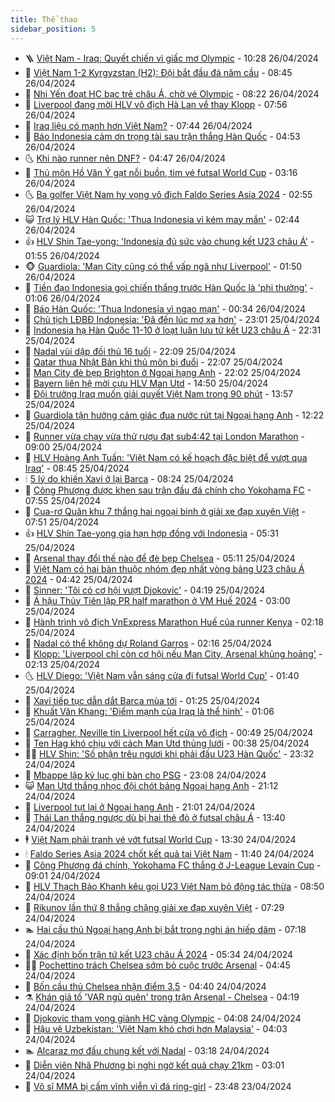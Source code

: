 ```yaml
---
title: Thể thao
sidebar_position: 5
---
```


<!-- vnexpress-the-thao:START -->
- 🪜 [Việt Nam - Iraq: Quyết chiến vì giấc mơ Olympic](https://vnexpress.net/viet-nam-iraq-quyet-chien-vi-giac-mo-olympic-4739399.html) - 10:28 26/04/2024
- 🦩 [Việt Nam 1-2 Kyrgyzstan &lpar;H2&rpar;: Đội bắt đầu đá năm cầu](https://vnexpress.net/futsal-viet-nam-vs-kyrgyzstan-4739372.html) - 08:45 26/04/2024
- 🧰 [Nhi Yến đoạt HC bạc trẻ châu Á, chờ vé Olympic](https://vnexpress.net/nhi-yen-doat-hc-bac-tre-chau-a-cho-ve-olympic-4739354.html) - 08:22 26/04/2024
- 🤗 [Liverpool đang mời HLV vô địch Hà Lan về thay Klopp](https://vnexpress.net/liverpool-dang-moi-hlv-vo-dich-ha-lan-ve-thay-klopp-4739156.html) - 07:56 26/04/2024
- 🥳 [Iraq liệu có mạnh hơn Việt Nam?](https://vnexpress.net/iraq-lieu-co-manh-hon-viet-nam-4739307.html) - 07:44 26/04/2024
- 🦣 [Báo Indonesia cảm ơn trọng tài sau trận thắng Hàn Quốc](https://vnexpress.net/bao-indonesia-cam-on-trong-tai-sau-tran-thang-han-quoc-4739180.html) - 04:53 26/04/2024
- 🌜 [Khi nào runner nên DNF?](https://vnexpress.net/khi-nao-runner-nen-dnf-4738726.html) - 04:47 26/04/2024
- 🫶 [Thủ môn Hồ Văn Ý gạt nỗi buồn, tìm vé futsal World Cup](https://vnexpress.net/thu-mon-ho-van-y-gat-noi-buon-tim-ve-futsal-world-cup-4739154.html) - 03:16 26/04/2024
- 🌜 [Ba golfer Việt Nam hy vọng vô địch Faldo Series Asia 2024](https://vnexpress.net/ba-golfer-viet-nam-hy-vong-vo-dich-faldo-series-asia-2024-4739145.html) - 02:55 26/04/2024
- 😺 [Trợ lý HLV Hàn Quốc: &#39;Thua Indonesia vì kém may mắn&#39;](https://vnexpress.net/tro-ly-hlv-han-quoc-thua-indonesia-vi-kem-may-man-4739113.html) - 02:44 26/04/2024
- 👍 [HLV Shin Tae-yong: &#39;Indonesia đủ sức vào chung kết U23 châu Á&#39;](https://vnexpress.net/hlv-shin-tae-yong-indonesia-du-suc-vao-chung-ket-u23-chau-a-4739055.html) - 01:55 26/04/2024
- 🐵 [Guardiola: &#39;Man City cũng có thể vấp ngã như Liverpool&#39;](https://vnexpress.net/guardiola-man-city-cung-co-the-vap-nga-nhu-liverpool-4739020.html) - 01:50 26/04/2024
- 💫 [Tiền đạo Indonesia gọi chiến thắng trước Hàn Quốc là &#39;phi thường&#39;](https://vnexpress.net/tien-dao-indonesia-goi-chien-thang-truoc-han-quoc-la-phi-thuong-4739029.html) - 01:06 26/04/2024
- 🦆 [Báo Hàn Quốc: &#39;Thua Indonesia vì ngạo mạn&#39;](https://vnexpress.net/bao-han-quoc-thua-indonesia-vi-ngao-man-4739013.html) - 00:34 26/04/2024
- 🙉 [Chủ tịch LĐBĐ Indonesia: &#39;Đã đến lúc mơ xa hơn&#39;](https://vnexpress.net/chu-tich-ldbd-indonesia-da-den-luc-mo-xa-hon-4739010.html) - 23:01 25/04/2024
- 📝 [Indonesia hạ Hàn Quốc 11-10 ở loạt luân lưu tứ kết U23 châu Á](https://vnexpress.net/indonesia-ha-han-quoc-11-10-o-loat-luan-luu-tu-ket-u23-chau-a-4739006.html) - 22:31 25/04/2024
- 💯 [Nadal vùi dập đối thủ 16 tuổi](https://vnexpress.net/nadal-vui-dap-doi-thu-16-tuoi-4739007.html) - 22:09 25/04/2024
- 🌈 [Qatar thua Nhật Bản khi thủ môn bị đuổi](https://vnexpress.net/qatar-thua-nhat-ban-khi-thu-mon-bi-duoi-4738998.html) - 22:07 25/04/2024
- 🦩 [Man City đè bẹp Brighton ở Ngoại hạng Anh](https://vnexpress.net/man-city-de-bep-brighton-o-ngoai-hang-anh-4739008.html) - 22:02 25/04/2024
- 🐲 [Bayern liên hệ mời cựu HLV Man Utd](https://vnexpress.net/bayern-lien-he-moi-cuu-hlv-man-utd-4738705.html) - 14:50 25/04/2024
- 🌁 [Đội trưởng Iraq muốn giải quyết Việt Nam trong 90 phút](https://vnexpress.net/doi-truong-iraq-muon-giai-quyet-viet-nam-trong-90-phut-4738963.html) - 13:57 25/04/2024
- 💯 [Guardiola tận hưởng cảm giác đua nước rút tại Ngoại hạng Anh](https://vnexpress.net/guardiola-tan-huong-cam-giac-dua-nuoc-rut-tai-ngoai-hang-anh-4738465.html) - 12:22 25/04/2024
- 🌝 [Runner vừa chạy vừa thử rượu đạt sub4:42 tại London Marathon](https://vnexpress.net/runner-vua-chay-vua-thu-ruou-dat-sub4-42-tai-london-marathon-4738853.html) - 09:00 25/04/2024
- 🤖 [HLV Hoàng Anh Tuấn: &#39;Việt Nam có kế hoạch đặc biệt để vượt qua Iraq&#39;](https://vnexpress.net/hlv-hoang-anh-tuan-viet-nam-co-ke-hoach-dac-biet-de-vuot-qua-iraq-4738814.html) - 08:45 25/04/2024
- 🕯 [5 lý do khiến Xavi ở lại Barca](https://vnexpress.net/5-ly-do-khien-xavi-o-lai-barca-4738627.html) - 08:24 25/04/2024
- 🧰 [Công Phượng được khen sau trận đầu đá chính cho Yokohama FC](https://vnexpress.net/cong-phuong-duoc-khen-sau-tran-dau-da-chinh-cho-yokohama-fc-4738777.html) - 07:55 25/04/2024
- 🥳 [Cua-rơ Quân khu 7 thắng hai ngoại binh ở giải xe đạp xuyên Việt](https://vnexpress.net/cua-ro-quan-khu-7-thang-hai-ngoai-binh-o-giai-xe-dap-xuyen-viet-4738776.html) - 07:51 25/04/2024
- 👍 [HLV Shin Tae-yong gia hạn hợp đồng với Indonesia](https://vnexpress.net/hlv-shin-tae-yong-gia-han-hop-dong-voi-indonesia-4738714.html) - 05:31 25/04/2024
- 💪 [Arsenal thay đổi thế nào để đè bẹp Chelsea](https://vnexpress.net/arsenal-thay-doi-the-nao-de-de-bep-chelsea-4738710.html) - 05:11 25/04/2024
- 👹 [Việt Nam có hai bàn thuộc nhóm đẹp nhất vòng bảng U23 châu Á 2024](https://vnexpress.net/viet-nam-co-hai-ban-thuoc-nhom-dep-nhat-vong-bang-u23-chau-a-2024-4738692.html) - 04:42 25/04/2024
- 🧰 [Sinner: &#39;Tôi có cơ hội vượt Djokovic&#39;](https://vnexpress.net/sinner-toi-co-co-hoi-vuot-djokovic-4738603.html) - 04:19 25/04/2024
- 🚀 [Á hậu Thủy Tiên lập PR half marathon ở VM Huế 2024](https://vnexpress.net/a-hau-thuy-tien-lap-pr-half-marathon-o-vm-hue-2024-4738001.html) - 03:00 25/04/2024
- 🎃 [Hành trình vô địch VnExpress Marathon Huế của runner Kenya](https://vnexpress.net/hanh-trinh-vo-dich-vnexpress-marathon-hue-cua-runner-kenya-4738317.html) - 02:18 25/04/2024
- 🧰 [Nadal có thể không dự Roland Garros](https://vnexpress.net/nadal-co-the-khong-du-roland-garros-4738574.html) - 02:16 25/04/2024
- 👀 [Klopp: &#39;Liverpool chỉ còn cơ hội nếu Man City, Arsenal khủng hoảng&#39;](https://vnexpress.net/klopp-liverpool-chi-con-co-hoi-neu-man-city-arsenal-khung-hoang-4738569.html) - 02:13 25/04/2024
- 🌜 [HLV Diego: &#39;Việt Nam vẫn sáng cửa đi futsal World Cup&#39;](https://vnexpress.net/hlv-diego-viet-nam-van-sang-cua-di-futsal-world-cup-4738550.html) - 01:40 25/04/2024
- 🫶 [Xavi tiếp tục dẫn dắt Barca mùa tới](https://vnexpress.net/xavi-tiep-tuc-dan-dat-barca-mua-toi-4738542.html) - 01:25 25/04/2024
- 🦄 [Khuất Văn Khang: &#39;Điểm mạnh của Iraq là thể hình&#39;](https://vnexpress.net/khuat-van-khang-diem-manh-cua-iraq-la-the-hinh-4738499.html) - 01:06 25/04/2024
- 🥳 [Carragher, Neville tin Liverpool hết cửa vô địch](https://vnexpress.net/carragher-neville-tin-liverpool-het-cua-vo-dich-4738495.html) - 00:49 25/04/2024
- 🐲 [Ten Hag khó chịu với cách Man Utd thủng lưới](https://vnexpress.net/ten-hag-kho-chiu-voi-cach-man-utd-thung-luoi-4738512.html) - 00:38 25/04/2024
- 🧑‍🏫 [HLV Shin: &#39;Số phận trêu ngươi khi phải đấu U23 Hàn Quốc&#39;](https://vnexpress.net/hlv-shin-so-phan-treu-nguoi-khi-phai-dau-u23-han-quoc-4738472.html) - 23:32 24/04/2024
- 🤔 [Mbappe lập kỷ lục ghi bàn cho PSG](https://vnexpress.net/mbappe-lap-ky-luc-ghi-ban-cho-psg-4738488.html) - 23:08 24/04/2024
- 😺 [Man Utd thắng nhọc đội chót bảng Ngoại hạng Anh](https://vnexpress.net/man-utd-thang-nhoc-doi-chot-bang-ngoai-hang-anh-4738483.html) - 21:12 24/04/2024
- 💪 [Liverpool tụt lại ở Ngoại hạng Anh](https://vnexpress.net/liverpool-tut-lai-o-ngoai-hang-anh-4738482.html) - 21:01 24/04/2024
- 💼 [Thái Lan thắng ngược dù bị hai thẻ đỏ ở futsal châu Á](https://vnexpress.net/thai-lan-thang-nguoc-du-bi-hai-the-do-o-futsal-chau-a-4738448.html) - 13:40 24/04/2024
- 🕴 [Việt Nam phải tranh vé vớt futsal World Cup](https://vnexpress.net/futsal-viet-nam-vs-uzbekistan-4738366-tong-thuat.html) - 13:30 24/04/2024
- 🕯 [Faldo Series Asia 2024 chốt kết quả tại Việt Nam](https://vnexpress.net/faldo-series-asia-2024-chot-ket-qua-tai-viet-nam-4738424.html) - 11:40 24/04/2024
- 📝 [Công Phượng đá chính, Yokohama FC thắng ở J-League Levain Cup](https://vnexpress.net/cong-phuong-da-chinh-yokohama-fc-thang-o-j-league-levain-cup-4738362.html) - 09:01 24/04/2024
- 🧐 [HLV Thạch Bảo Khanh kêu gọi U23 Việt Nam bỏ động tác thừa](https://vnexpress.net/hlv-thach-bao-khanh-keu-goi-u23-viet-nam-bo-dong-tac-thua-4738254.html) - 08:50 24/04/2024
- 🙉 [Rikunov lần thứ 8 thắng chặng giải xe đạp xuyên Việt](https://vnexpress.net/rikunov-lan-thu-8-thang-chang-giai-xe-dap-xuyen-viet-4738307.html) - 07:29 24/04/2024
- 🏊 [Hai cầu thủ Ngoại hạng Anh bị bắt trong nghi án hiếp dâm](https://vnexpress.net/hai-cau-thu-ngoai-hang-anh-bi-bat-trong-nghi-an-hiep-dam-4738230.html) - 07:18 24/04/2024
- 🌊 [Xác định bốn trận tứ kết U23 châu Á 2024](https://vnexpress.net/xac-dinh-bon-tran-tu-ket-u23-chau-a-2024-4738238.html) - 05:34 24/04/2024
- 👨‍🏫 [Pochettino trách Chelsea sớm bỏ cuộc trước Arsenal](https://vnexpress.net/pochettino-trach-chelsea-som-bo-cuoc-truoc-arsenal-4738210.html) - 04:45 24/04/2024
- 🥷 [Bốn cầu thủ Chelsea nhận điểm 3,5](https://vnexpress.net/bon-cau-thu-chelsea-nhan-diem-3-5-4738026.html) - 04:40 24/04/2024
- ⚗️ [Khán giả tố &#39;VAR ngủ quên&#39; trong trận Arsenal - Chelsea](https://vnexpress.net/khan-gia-to-var-ngu-quen-trong-tran-arsenal-chelsea-4738098.html) - 04:19 24/04/2024
- 🌮 [Djokovic tham vọng giành HC vàng Olympic](https://vnexpress.net/djokovic-tham-vong-gianh-hc-vang-olympic-4738134.html) - 04:08 24/04/2024
- 🤩 [Hậu vệ Uzbekistan: &#39;Việt Nam khó chơi hơn Malaysia&#39;](https://vnexpress.net/hau-ve-uzbekistan-viet-nam-kho-choi-hon-malaysia-4738157.html) - 04:03 24/04/2024
- 🏊 [Alcaraz mơ đấu chung kết với Nadal](https://vnexpress.net/alcaraz-mo-dau-chung-ket-voi-nadal-4738129.html) - 03:18 24/04/2024
- 🐎 [Diễn viên Nhã Phương bị nghi ngờ kết quả chạy 21km](https://vnexpress.net/dien-vien-nha-phuong-bi-nghi-ngo-ket-qua-chay-21km-4737991.html) - 03:01 24/04/2024
- 💫 [Võ sĩ MMA bị cấm vĩnh viễn vì đá ring-girl](https://vnexpress.net/vo-si-mma-bi-cam-vinh-vien-vi-da-ring-girl-4738031.html) - 23:48 23/04/2024<!-- vnexpress-the-thao:END -->

